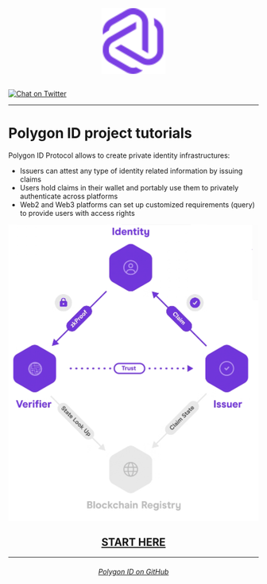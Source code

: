 <div align="center">
<img src="logo.svg" align="center" width="128px"/>
<br /><br />
</div>

[![Chat on Twitter][ico-twitter]][link-twitter]

[ico-twitter]: https://img.shields.io/twitter/url?color=black&label=0xpolygonid&logoColor=black&style=social&url=https%3A%2F%2Ftwitter.com%2F0xpolygonid

[link-twitter]: https://twitter.com/0xpolygonid

---

# Polygon ID project tutorials

Polygon ID Protocol allows to create private identity infrastructures:

- Issuers can attest any type of identity related information by issuing claims
- Users hold claims in their wallet and portably use them to privately authenticate across platforms
- Web2 and Web3 platforms can set up customized requirements (query) to provide users with access rights


<div align="center">
<img src= "./imgs/triangle-of-trust-polygonID.png" align="center" width="600"/>
</div>


## <div align="center"><b>[START HERE](getting-started/getting-started.md)</b></div>

---

###### <div align="center">[Polygon ID on GitHub](https://github.com/0xPolygonID)</div>
